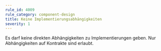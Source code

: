 ```yaml
---
rule_id: 4009
rule_category: component-design
title: Keine Implementierungsabhängigkeiten
severity: 1
---
```

Es darf keine direkten Abhängigkeiten zu Implementierungen geben. Nur Abhängigkeiten auf Kontrakte sind erlaubt. 

